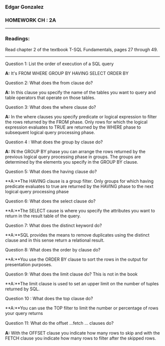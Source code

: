 ### Edgar Gonzalez
### HOMEWORK CH : 2A
---
### Readings:
Read chapter 2 of the textbook T-SQL Fundamentals, pages 27 through 49.

---





Question 1:   List the order of execution of a SQL query

**A:** It's FROM
                  WHERE
				  GROUP BY
				  HAVING
				  SELECT
				  ORDER BY

Question 2:   What does the from clause do?


**A:** In this clause you specify the name of the tables you want to query and table operators that operate on those tables.

Question 3:   What does the where clause do?

**A:** In the where clauses you specify predicate or logical expression to filter the rows returned by the FROM phase.
 Only rows for which the logical expression evaluates to TRUE are returned by the WHERE phase to subsequent logical query processing phase.

 Question 4 :  What does the group by clause do?

 **A:** IN the GROUP BY phase you can arrange the rows returned by the previous logical query processing phase in groups. The groups are determined by the elements you specify in the GROUP BY clause.

 Question 5:  What does the having clause do?


 **A:**The HAVING clause is a group filter. Only groups for which having predicate evaluates to true are returned by the HAVING phase to the next logical query processing phase

 Question 6:  What does the select clause do?


 **A:**The SELECT cause is where you specify the attributes you want to return in the result table of the query.

 Question 7:   What does the distinct keyword do?


 **A:**SQL provides the means to remove duplicates using the distinct clause and in this sense return a relational result.

 Question 8:   What does the order by clause do?


 **A:**You use the ORDER BY clause to sort the rows in the output for presentation purposes.

 Question 9: What does the limit clause do? This is not in the book

 **A:**The limit clause is used to set an upper limit on the number of tuples returned by SQL.

 Question 10 : What does the top clause do?

 **A:**You can use the TOP filter to limit the number or percentage of rows your query returns

 Question 11: What do the oﬀset ...fetch ... clauses do?


 **A:** With the  OFFSET clause you indicate how many rows to skip and with the FETCH clause you indicate how many rows to filter after the skipped rows.
